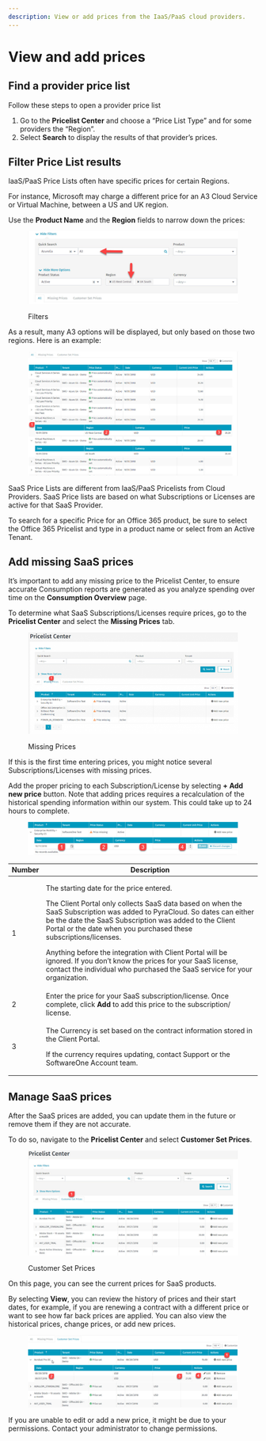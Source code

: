 ```yaml
---
description: View or add prices from the IaaS/PaaS cloud providers.
---
```


# View and add prices

## Find a provider price list <a href="#finding-a-provider-price-list" id="finding-a-provider-price-list"></a>

Follow these steps to open a provider price list

1. Go to the **Pricelist Center** and choose a “Price List Type” and for some providers the “Region”.
2. Select **Search** to display the results of that provider’s prices.

## Filter Price List results <a href="#filtering-the-price-list-results" id="filtering-the-price-list-results"></a>

IaaS/PaaS Price Lists often have specific prices for certain Regions.&#x20;

For instance, Microsoft may charge a different price for an A3 Cloud Service or Virtual Machine, between a US and UK region.

Use the **Product Name** and the **Region** fields to narrow down the prices:

<figure><img src="../../../.gitbook/assets/image (1) (1) (1) (1) (1) (1) (1) (1) (1) (1).png" alt=""><figcaption><p>Filters</p></figcaption></figure>

As a result, many A3 options will be displayed, but only based on those two regions. Here is an example:

<figure><img src="../../../.gitbook/assets/image (2) (1) (1) (1) (1) (1) (1) (1).png" alt=""><figcaption></figcaption></figure>

SaaS Price Lists are different from IaaS/PaaS Pricelists from Cloud Providers. SaaS Price lists are based on what Subscriptions or Licenses are active for that SaaS Provider.&#x20;

To search for a specific Price for an Office 365 product, be sure to select the Office 365 Pricelist and type in a product name or select from an Active Tenant.

## Add missing SaaS prices <a href="#adding-missing-saas-prices" id="adding-missing-saas-prices"></a>

It’s important to add any missing price to the Pricelist Center, to ensure accurate Consumption reports are generated as you analyze spending over time on the **Consumption Overview** page.&#x20;

To determine what SaaS Subscriptions/Licenses require prices, go to the **Pricelist Center** and select the **Missing Prices** tab.

<figure><img src="../../../.gitbook/assets/image (3) (1) (1) (1) (1) (1) (1).png" alt=""><figcaption><p>Missing Prices</p></figcaption></figure>

If this is the first time entering prices, you might notice several Subscriptions/Licenses with missing prices.

Add the proper pricing to each Subscription/License by selecting **+ Add new price** button. Note that adding prices requires a recalculation of the historical spending information within our system. This could take up to 24 hours to complete.

<figure><img src="../../../.gitbook/assets/image (4) (1) (1) (1) (1) (1).png" alt=""><figcaption></figcaption></figure>

| Number | Description                                                                                                                                                                                                                                                                                                                                                                                                                                                                                                                             |
| ------ | --------------------------------------------------------------------------------------------------------------------------------------------------------------------------------------------------------------------------------------------------------------------------------------------------------------------------------------------------------------------------------------------------------------------------------------------------------------------------------------------------------------------------------------- |
| 1      | <p>The starting date for the price entered. </p><p></p><p>The Client Portal only collects SaaS data based on when the SaaS Subscription was added to PyraCloud. So dates can either be the date the SaaS Subscription was added to the Client Portal or the date when you purchased these subscriptions/licenses.</p><p></p><p>Anything before the integration with Client Portal will be ignored. If you don’t know the prices for your SaaS license, contact the individual who purchased the SaaS service for your organization.</p> |
| 2      | Enter the price for your SaaS subscription/license. Once complete, click **Add** to add this price to the subscription/ license.                                                                                                                                                                                                                                                                                                                                                                                                        |
| 3      | <p>The Currency is set based on the contract information stored in the Client Portal. </p><p></p><p>If the currency requires updating, contact Support or the SoftwareOne Account team.</p>                                                                                                                                                                                                                                                                                                                                             |

## Manage SaaS prices <a href="#managing-saas-prices" id="managing-saas-prices"></a>

After the SaaS prices are added, you can update them in the future or remove them if they are not accurate.&#x20;

To do so, navigate to the **Pricelist Center** and select **Customer Set Prices**.

<figure><img src="../../../.gitbook/assets/image (5) (1) (1) (1) (1).png" alt=""><figcaption><p>Customer Set Prices</p></figcaption></figure>

On this page, you can see the current prices for SaaS products.&#x20;

By selecting **View**, you can review the history of prices and their start dates, for example, if you are renewing a contract with a different price or want to see how far back prices are applied. You can also view the historical prices, change prices, or add new prices.

<figure><img src="../../../.gitbook/assets/image (6) (1) (1) (1) (1).png" alt=""><figcaption></figcaption></figure>

If you are unable to edit or add a new price, it might be due to your permissions. Contact your administrator to change permissions.
